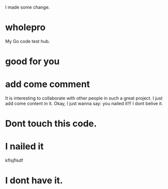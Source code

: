 I made some change.
# wholepro
My Go code test hub.
# good for you
# add come comment
It is interesting to collaborate with other people in such a great project.
I just add come content in it.
Okay, I just wanna say: you nailed it!!!
I dont belive it.
# Dont touch this code.
# I nailed it
kflsjflsdf
# I dont have it.
